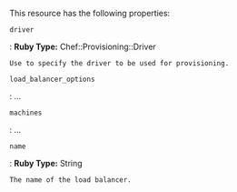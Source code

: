 This resource has the following properties:

`driver`

:   **Ruby Type:** Chef::Provisioning::Driver

    Use to specify the driver to be used for provisioning.

`load_balancer_options`

:   ...

`machines`

:   ...

`name`

:   **Ruby Type:** String

    The name of the load balancer.